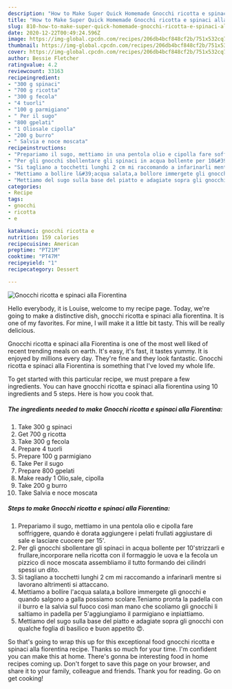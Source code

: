 ```yaml
---
description: "How to Make Super Quick Homemade Gnocchi ricotta e spinaci alla Fiorentina"
title: "How to Make Super Quick Homemade Gnocchi ricotta e spinaci alla Fiorentina"
slug: 810-how-to-make-super-quick-homemade-gnocchi-ricotta-e-spinaci-alla-fiorentina
date: 2020-12-22T00:49:24.596Z
image: https://img-global.cpcdn.com/recipes/206db4bcf848cf2b/751x532cq70/gnocchi-ricotta-e-spinaci-alla-fiorentina-recipe-main-photo.jpg
thumbnail: https://img-global.cpcdn.com/recipes/206db4bcf848cf2b/751x532cq70/gnocchi-ricotta-e-spinaci-alla-fiorentina-recipe-main-photo.jpg
cover: https://img-global.cpcdn.com/recipes/206db4bcf848cf2b/751x532cq70/gnocchi-ricotta-e-spinaci-alla-fiorentina-recipe-main-photo.jpg
author: Bessie Fletcher
ratingvalue: 4.2
reviewcount: 33163
recipeingredient:
- "300 g spinaci"
- "700 g ricotta"
- "300 g fecola"
- "4 tuorli"
- "100 g parmigiano"
- " Per il sugo"
- "800 gpelati"
- "1 Oliosale cipolla"
- "200 g burro"
- " Salvia e noce moscata"
recipeinstructions:
- "Prepariamo il sugo, mettiamo in una pentola olio e cipolla fare soffriggere, quando è dorata aggiungere i pelati frullati aggiustare di sale e lasciare cuocere per 15&#39;."
- "Per gli gnocchi sbollentare gli spinaci in acqua bollente per 10&#39;strizzarli e frullare,incorporare nella ricotta con il formaggio le uova e la fecola un pizzico di noce moscata assembliamo il tutto formando dei cilindri spessi un dito."
- "Si tagliano a tocchetti lunghi 2 cm mi raccomando a infarinarli mentre si lavorano altrimenti si attaccano."
- "Mettiamo a bollire l&#39;acqua salata,a bollore immergete gli gnocchi e quando salgono a galla possiamo scolare.Teniamo pronta la padella con il burro e la salvia sul fuoco così man mano che scoliamo gli gnocchi li saltiamo in padella per 5&#39;aggiungiamo il parmigiano e inpiattiamo."
- "Mettiamo del sugo sulla base del piatto e adagiate sopra gli gnocchi con qualche foglia di basilico e buon appetito 😍."
categories:
- Recipe
tags:
- gnocchi
- ricotta
- e

katakunci: gnocchi ricotta e 
nutrition: 159 calories
recipecuisine: American
preptime: "PT21M"
cooktime: "PT47M"
recipeyield: "1"
recipecategory: Dessert

---
```



![Gnocchi ricotta e spinaci alla Fiorentina](https://img-global.cpcdn.com/recipes/206db4bcf848cf2b/751x532cq70/gnocchi-ricotta-e-spinaci-alla-fiorentina-recipe-main-photo.jpg)

Hello everybody, it is Louise, welcome to my recipe page. Today, we're going to make a distinctive dish, gnocchi ricotta e spinaci alla fiorentina. It is one of my favorites. For mine, I will make it a little bit tasty. This will be really delicious.

Gnocchi ricotta e spinaci alla Fiorentina is one of the most well liked of recent trending meals on earth. It's easy, it's fast, it tastes yummy. It is enjoyed by millions every day. They're fine and they look fantastic. Gnocchi ricotta e spinaci alla Fiorentina is something that I've loved my whole life.




To get started with this particular recipe, we must prepare a few ingredients. You can have gnocchi ricotta e spinaci alla fiorentina using 10 ingredients and 5 steps. Here is how you cook that.

<!--inarticleads1-->

##### The ingredients needed to make Gnocchi ricotta e spinaci alla Fiorentina:

1. Take 300 g spinaci
1. Get 700 g ricotta
1. Take 300 g fecola
1. Prepare 4 tuorli
1. Prepare 100 g parmigiano
1. Take  Per il sugo
1. Prepare 800 gpelati
1. Make ready 1 Olio,sale, cipolla
1. Take 200 g burro
1. Take  Salvia e noce moscata




<!--inarticleads2-->

##### Steps to make Gnocchi ricotta e spinaci alla Fiorentina:

1. Prepariamo il sugo, mettiamo in una pentola olio e cipolla fare soffriggere, quando è dorata aggiungere i pelati frullati aggiustare di sale e lasciare cuocere per 15&#39;.
1. Per gli gnocchi sbollentare gli spinaci in acqua bollente per 10&#39;strizzarli e frullare,incorporare nella ricotta con il formaggio le uova e la fecola un pizzico di noce moscata assembliamo il tutto formando dei cilindri spessi un dito.
1. Si tagliano a tocchetti lunghi 2 cm mi raccomando a infarinarli mentre si lavorano altrimenti si attaccano.
1. Mettiamo a bollire l&#39;acqua salata,a bollore immergete gli gnocchi e quando salgono a galla possiamo scolare.Teniamo pronta la padella con il burro e la salvia sul fuoco così man mano che scoliamo gli gnocchi li saltiamo in padella per 5&#39;aggiungiamo il parmigiano e inpiattiamo.
1. Mettiamo del sugo sulla base del piatto e adagiate sopra gli gnocchi con qualche foglia di basilico e buon appetito 😍.




So that's going to wrap this up for this exceptional food gnocchi ricotta e spinaci alla fiorentina recipe. Thanks so much for your time. I'm confident you can make this at home. There's gonna be interesting food in home recipes coming up. Don't forget to save this page on your browser, and share it to your family, colleague and friends. Thank you for reading. Go on get cooking!
